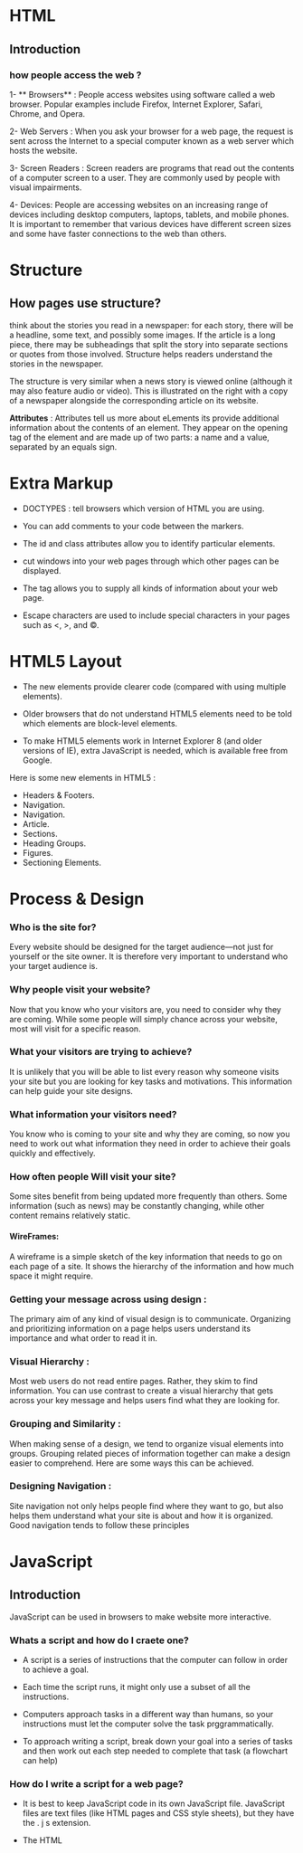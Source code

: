 # HTML

## Introduction

###  how people access the web ?

1- ** Browsers** : People access websites using software called a web browser. Popular examples include Firefox, Internet Explorer, Safari, Chrome, and Opera.

2- Web Servers : When you ask your browser for a web page, the request is sent across the Internet to a special computer known as a web server which hosts the website.

3- Screen Readers : Screen readers are programs that read out the contents of a computer screen to a user. They are commonly used by people with visual impairments.

4- Devices: People are accessing websites on an increasing range of devices including desktop computers, laptops, tablets, and mobile phones. It is important to remember that various devices have different screen sizes and some have faster connections to the web than others.


# Structure

## How pages use structure?

think about the stories you read in a newspaper: for each story, there will be a headline, some text, and possibly some images. If the article is a long piece, there may be subheadings that split the story into separate sections or quotes from those involved. Structure helps readers understand the stories in the newspaper.

The structure is very similar when a news story is viewed online (although it may also feature audio or video). This is illustrated on the right with a copy of a newspaper alongside the corresponding article on its website.



**Attributes** : Attributes tell us more about eLements its provide additional information about the contents of an element. They appear on the opening tag of the element and are made up of two parts: a name and a value, separated by an equals sign.

# Extra Markup
- DOCTYPES : tell browsers which version of HTML you are using.
- You can add comments to your code between the
markers.
- The id and class attributes allow you to identify particular elements.

- cut windows into your web pages through which other pages can be displayed.
- The tag allows you to supply all kinds of information about your web page.
- Escape characters are used to include special characters in your pages such as <, >, and ©.


# HTML5 Layout
- The new elements provide clearer code (compared with using multiple elements).
- Older browsers that do not understand HTML5 elements need to be told which elements are block-level elements.

- To make HTML5 elements work in Internet Explorer 8 (and older versions of IE), extra JavaScript is needed, which is available free from Google.

Here is some new elements in HTML5 :
- Headers & Footers.
- Navigation.
- Navigation.
- Article.
- Sections.
- Heading Groups.
- Figures.
- Sectioning Elements.


# Process & Design

### Who is the site for?
Every website should be designed for the target audience—not just for yourself or the site owner. It is therefore very important to understand who your target audience is.

### Why people visit your website?
Now that you know who your visitors are, you need to consider why they are coming. While some people will simply chance across your website, most will visit for a specific reason.

### What your visitors are trying to achieve?
It is unlikely that you will be able to list every reason why someone visits your site but you are looking for key tasks and motivations. This information can help guide your site designs.

### What information your visitors need?
You know who is coming to your site and why they are coming, so now you need to work out what information they need in order to achieve their goals quickly and effectively.

### How often people Will visit your site?
Some sites benefit from being updated more frequently than others. Some information (such as news) may be constantly changing, while other content remains relatively static.

#### WireFrames:
A wireframe is a simple sketch of the key information that needs to go on each page of a site. It shows the hierarchy of the information and how much space it might require.

### Getting your message across using design :
The primary aim of any kind of visual design is to communicate. Organizing and prioritizing information on a page helps users understand its importance and what order to read it in.

### Visual Hierarchy :
Most web users do not read entire pages. Rather, they skim to find information. You can use contrast to create a visual hierarchy that gets across your key message and helps users find what they are looking for.

### Grouping and Similarity :
When making sense of a design, we tend to organize visual elements into groups. Grouping related pieces of information together can make a design easier to comprehend. Here are some ways this can be achieved.

### Designing Navigation :
Site navigation not only helps people find where they want to go, but also helps them understand what your site is about and how it is organized. Good navigation tends to follow these principles 


# JavaScript


## Introduction 

JavaScript can be used in browsers to make website more interactive.

### Whats a script and how do I craete one?
- A script is a series of instructions that the computer can follow in order to achieve a goal.

- Each time the script runs, it might only use a subset of all the instructions.

- Computers approach tasks in a different way than humans, so your instructions must let the computer solve the task prggrammatically.

- To approach writing a script, break down your goal into a series of tasks and then work out each step needed to complete that task (a flowchart can help) 


### How do I write a script for a web page?

- It is best to keep JavaScript code in its own JavaScript file. JavaScript files are text files (like HTML pages and CSS style sheets), but they have the . j s extension.

- The HTML <script> element is used in HTML pages to tell the browser to load the JavaScript file (rather like the element can be used to load a CSS file).

- If you view the source code of the page in the browser, the JavaScript will not have changed the HTML, because the script works with the model of the web page that the browser has created.

